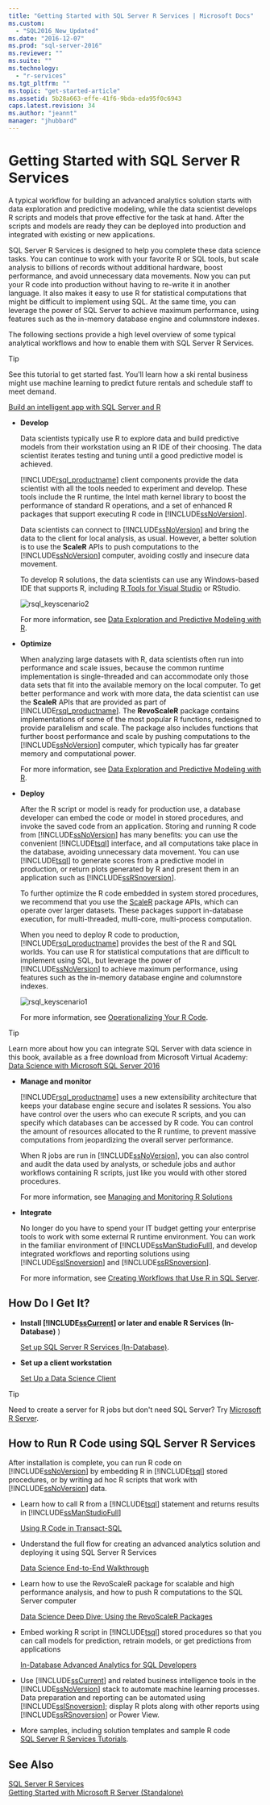```yaml
---
title: "Getting Started with SQL Server R Services | Microsoft Docs"
ms.custom: 
  - "SQL2016_New_Updated"
ms.date: "2016-12-07"
ms.prod: "sql-server-2016"
ms.reviewer: ""
ms.suite: ""
ms.technology: 
  - "r-services"
ms.tgt_pltfrm: ""
ms.topic: "get-started-article"
ms.assetid: 5b28a663-effe-41f6-9bda-eda95f0c6943
caps.latest.revision: 34
ms.author: "jeannt"
manager: "jhubbard"
---
```

# Getting Started with SQL Server R Services
 A typical workflow for building an advanced analytics solution starts with data exploration and predictive modeling, while the data scientist develops R scripts and models that prove effective for the task at hand. After the scripts and models are ready they can be deployed into production and integrated with existing or new applications.   
  
SQL Server R Services is designed to help you complete these data science tasks. You can continue to work with your favorite R or SQL tools, but scale analysis to billions of records without additional hardware, boost performance, and avoid unnecessary data movements. Now you can put your R code into production without having to re-write it in another language. It also makes it easy to use R for statistical computations that might be difficult to implement using SQL. At the same time, you can leverage the power of SQL Server to achieve maximum performance, using features such as the in-memory database engine and columnstore indexes.  
  
The following sections provide a high level overview of some typical analytical workflows and how to enable them with SQL Server R Services.  

> [!TIP]
> See this tutorial to get started fast. You'll learn how a ski rental business might use machine learning to predict future rentals and schedule staff to meet demand.
> 
> [Build an intelligent app with SQL Server and R](https://www.microsoft.com/sql-server/developer-get-started/r)


  
-   **Develop**  
  
     Data scientists typically use R to explore data and build predictive models from their workstation using an R IDE of their choosing. The data scientist iterates testing and tuning until a good predictive model is achieved. 
     
     [!INCLUDE[rsql_productname](../../advanced-analytics/r-services/includes/rsql-productname-md.md)] client components provide the data scientist with all the tools needed to experiment and develop. These tools include the R runtime, the Intel math kernel library to boost the performance of standard R operations, and a set of enhanced R packages that support executing R code in [!INCLUDE[ssNoVersion](../../advanced-analytics/r-services/includes/ssnoversion-md.md)].  
  
     Data scientists can connect to [!INCLUDE[ssNoVersion](../../advanced-analytics/r-services/includes/ssnoversion-md.md)] and bring the data to the client for local analysis, as usual. However, a better solution is to use the **ScaleR** APIs to push computations to the [!INCLUDE[ssNoVersion](../../advanced-analytics/r-services/includes/ssnoversion-md.md)] computer, avoiding costly and insecure data movement.  
  
     To develop R solutions, the data scientists can use any Windows-based IDE that supports R, including [R Tools for Visual Studio](https://www.visualstudio.com/features/rtvs-vs.aspx) or RStudio.  
 
    ![rsql_keyscenario2](../../advanced-analytics/r-services/media/rsql-keyscenario2.PNG) 
 
     For more information, see [Data Exploration and Predictive Modeling with R](../../advanced-analytics/r-services/data-exploration-and-predictive-modeling-with-r.md).  

  
-   **Optimize**  
  
     When analyzing large datasets with R, data scientists often run into performance and scale issues, because the common runtime implementation is single-threaded and can accommodate only those data sets that fit into the available memory on the local computer. To get better performance and work with more data, the data scientist can use the **ScaleR** APIs that are provided as part of [!INCLUDE[rsql_productname](../../advanced-analytics/r-services/includes/rsql-productname-md.md)]. The **RevoScaleR** package contains implementations of some of the most popular R functions, redesigned to provide parallelism and scale. The package also includes functions that further boost  performance and scale by pushing computations to the [!INCLUDE[ssNoVersion](../../advanced-analytics/r-services/includes/ssnoversion-md.md)] computer, which typically has far greater memory and computational power.  
  
     For more information, see [Data Exploration and Predictive Modeling with R](../../advanced-analytics/r-services/data-exploration-and-predictive-modeling-with-r.md).  
  
-   **Deploy**  
  
     After the R script or model is ready for production use, a database developer  can embed the code or model in stored procedures, and invoke the saved code from an application. Storing and running R code from [!INCLUDE[ssNoVersion](../../advanced-analytics/r-services/includes/ssnoversion-md.md)] has many benefits: you can use the convenient [!INCLUDE[tsql](../../advanced-analytics/r-services/includes/tsql-md.md)] interface, and all computations take place in the database, avoiding unnecessary data movement. You can use [!INCLUDE[tsql](../../advanced-analytics/r-services/includes/tsql-md.md)] to generate scores from a predictive model in production, or return plots generated by R and present them in an application such as [!INCLUDE[ssRSnoversion](../../advanced-analytics/r-services/includes/ssrsnoversion-md.md)].  
  
     To further optimize the R code embedded in system stored procedures, we recommend that you use the [ScaleR](https://msdn.microsoft.com/microsoft-r/scaler-getting-started) package APIs, which can operate over larger datasets. These packages support in-database execution, for multi-threaded, multi-core, multi-process computation.  
  
     When you need to deploy R code to production, [!INCLUDE[rsql_productname](../../advanced-analytics/r-services/includes/rsql-productname-md.md)] provides the best of the R and SQL worlds. You can use R for statistical computations that are difficult to implement using SQL, but leverage the power of [!INCLUDE[ssNoVersion](../../advanced-analytics/r-services/includes/ssnoversion-md.md)] to achieve maximum performance, using features such as the in-memory database engine and columnstore indexes.  
  
    ![rsql_keyscenario1](../../advanced-analytics/r-services/media/rsql-keyscenario1.PNG)  
  
     For more information, see [Operationalizing Your R Code](../../advanced-analytics/r-services/operationalizing-your-r-code.md).  
 
 > [!TIP]
 > Learn more about how you can integrate SQL Server with data science in this book, available as a free download from Microsoft Virtual Academy:
> [Data Science with Microsoft SQL Server 2016](https://mva.microsoft.com/ebooks/)

-   **Manage and monitor**  
  
     [!INCLUDE[rsql_productname](../../advanced-analytics/r-services/includes/rsql-productname-md.md)] uses a new extensibility architecture that keeps your database engine secure and isolates R sessions. You also have control over the users who can execute R scripts, and you can specify which databases can be accessed by R code. You can control the amount of resources allocated to the R runtime, to prevent massive computations from jeopardizing the overall server performance.  
  
     When R jobs are run in [!INCLUDE[ssNoVersion](../../advanced-analytics/r-services/includes/ssnoversion-md.md)], you can also control and audit the data used by analysts, or schedule jobs and author workflows containing R scripts, just like you would with other stored procedures.  
  
     For more information, see [Managing and Monitoring R Solutions](../../advanced-analytics/r-services/managing-and-monitoring-r-solutions.md)  
  
  
-   **Integrate**  
  
     No longer do you have to spend your IT budget getting your enterprise tools to work with some external R runtime environment. You can work in the familiar environment of [!INCLUDE[ssManStudioFull](../../advanced-analytics/r-services/includes/ssmanstudiofull-md.md)], and develop integrated workflows and reporting solutions using [!INCLUDE[ssISnoversion](../../advanced-analytics/r-services/includes/ssisnoversion-md.md)] and [!INCLUDE[ssRSnoversion](../../advanced-analytics/r-services/includes/ssrsnoversion-md.md)].  
  
     For more information, see [Creating Workflows that Use R in SQL Server](../../advanced-analytics/r-services/creating-workflows-that-use-r-in-sql-server.md).  
  
  
## How Do I Get It?  
   
  
+   **Install [!INCLUDE[ssCurrent](../../advanced-analytics/r-services/includes/sscurrent-md.md)] or later and enable R Services (In-Database)** )  
  
    [Set up SQL Server R Services &#40;In-Database&#41;](../../advanced-analytics/r-services/set-up-sql-server-r-services-in-database.md).  
  
  
-   **Set up a client workstation**  
  
     [Set Up  a Data Science Client](../../advanced-analytics/r-services/set-up-a-data-science-client.md)  
   
> [!TIP]  
> Need to create a server for R jobs but don't need SQL Server? Try [Microsoft R Server](https://msdn.microsoft.com/library/mt674874.aspx).  
  
## How to Run R Code using SQL Server R Services  
 After installation is complete, you can run R code on [!INCLUDE[ssNoVersion](../../advanced-analytics/r-services/includes/ssnoversion-md.md)] by embedding R in [!INCLUDE[tsql](../../advanced-analytics/r-services/includes/tsql-md.md)] stored procedures, or by writing ad hoc R scripts that work with [!INCLUDE[ssNoVersion](../../advanced-analytics/r-services/includes/ssnoversion-md.md)] data.  
  
-   Learn how to call R from a [!INCLUDE[tsql](../../advanced-analytics/r-services/includes/tsql-md.md)] statement and returns results in [!INCLUDE[ssManStudioFull](../../advanced-analytics/r-services/includes/ssmanstudiofull-md.md)]  
  
     [Using R Code in Transact-SQL](../../advanced-analytics/r-services/tutorials/using-r-code-in-transact-sql-sql-server-r-services.md)  
  
-   Understand the full flow for creating an advanced analytics solution and deploying it using SQL Server R Services  
  
     [Data Science End-to-End Walkthrough](../../advanced-analytics/r-services/tutorials/data-science-end-to-end-walkthrough.md)  
  
-   Learn how to use the RevoScaleR package for scalable and high performance analysis, and how to push R computations to the SQL Server computer  
  
     [Data Science Deep Dive: Using the RevoScaleR Packages](../../advanced-analytics/r-services/tutorials/data-science-deep-dive-using-the-revoscaler-packages.md)  
  
-   Embed working R script in [!INCLUDE[tsql](../../advanced-analytics/r-services/includes/tsql-md.md)] stored procedures so that you can call models for prediction, retrain models, or get predictions from applications  
  
     [In-Database Advanced Analytics for SQL Developers](../../advanced-analytics/r-services/tutorials/in-database-advanced-analytics-for-sql-developers-tutorial.md)  
  
-   Use [!INCLUDE[ssCurrent](../../advanced-analytics/r-services/includes/sscurrent-md.md)] and related business intelligence tools in the [!INCLUDE[ssNoVersion](../../advanced-analytics/r-services/includes/ssnoversion-md.md)] stack to automate machine learning processes. Data preparation and reporting can be automated using [!INCLUDE[ssISnoversion](../../advanced-analytics/r-services/includes/ssisnoversion-md.md)]; display R plots along with other reports using [!INCLUDE[ssRSnoversion](../../advanced-analytics/r-services/includes/ssrsnoversion-md.md)] or Power View.  
  
+ More samples, including solution templates and sample R code  
   [SQL Server R Services Tutorials](../../advanced-analytics/r-services/tutorials/sql-server-r-services-tutorials.md).  
  
## See Also  
 [SQL Server R Services](../../advanced-analytics/r-services/sql-server-r-services.md)   
 [Getting Started with Microsoft R Server &#40;Standalone&#41;](../../advanced-analytics/r-services/getting-started-with-microsoft-r-server-standalone.md)  
  
  